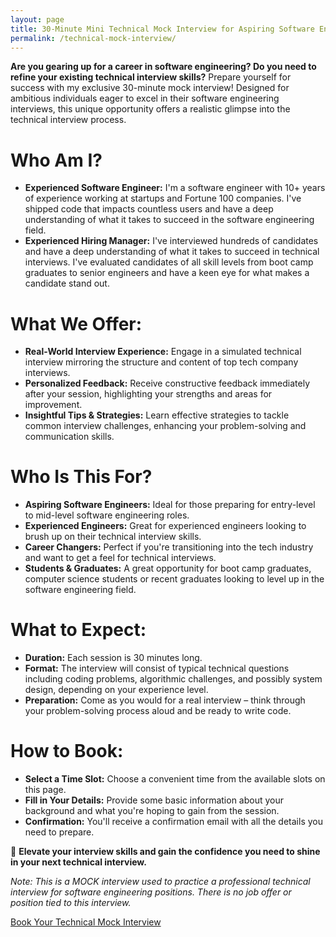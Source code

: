 ```yaml
---
layout: page
title: 30-Minute Mini Technical Mock Interview for Aspiring Software Engineers
permalink: /technical-mock-interview/
---
```


**Are you gearing up for a career in software engineering? Do you need to refine your existing technical interview skills?** Prepare yourself for success with my exclusive 30-minute mock interview! Designed for ambitious individuals eager to excel in their software engineering interviews, this unique opportunity offers a realistic glimpse into the technical interview process.

# Who Am I?

- **Experienced Software Engineer:** I'm a software engineer with 10+ years of experience working at startups and Fortune 100 companies. I've shipped code that impacts countless users and have a deep understanding of what it takes to succeed in the software engineering field.
- **Experienced Hiring Manager:** I've interviewed hundreds of candidates and have a deep understanding of what it takes to succeed in technical interviews. I've evaluated candidates of all skill levels from boot camp graduates to senior engineers and have a keen eye for what makes a candidate stand out.

# What We Offer:

- **Real-World Interview Experience:** Engage in a simulated technical interview mirroring the structure and content of top tech company interviews.
- **Personalized Feedback:** Receive constructive feedback immediately after your session, highlighting your strengths and areas for improvement.
- **Insightful Tips & Strategies:** Learn effective strategies to tackle common interview challenges, enhancing your problem-solving and communication skills.

# Who Is This For?

- **Aspiring Software Engineers:** Ideal for those preparing for entry-level to mid-level software engineering roles.
- **Experienced Engineers:** Great for experienced engineers looking to brush up on their technical interview skills.
- **Career Changers:** Perfect if you're transitioning into the tech industry and want to get a feel for technical interviews.
- **Students & Graduates:** A great opportunity for boot camp graduates, computer science students or recent graduates looking to level up in the software engineering field.

# **What to Expect:**

- **Duration:** Each session is 30 minutes long.
- **Format:** The interview will consist of typical technical questions including coding problems, algorithmic challenges, and possibly system design, depending on your experience level.
- **Preparation:** Come as you would for a real interview – think through your problem-solving process aloud and be ready to write code.

# **How to Book:**

- **Select a Time Slot:** Choose a convenient time from the available slots on this page.
- **Fill in Your Details:** Provide some basic information about your background and what you're hoping to gain from the session.
- **Confirmation:** You'll receive a confirmation email with all the details you need to prepare.

🌟 **Elevate your interview skills and gain the confidence you need to shine in your next technical interview.**

_Note: This is a MOCK interview used to practice a professional technical interview for software engineering positions. There is no job offer or position tied to this interview._

<a href="/calendly-technical-mock-interview/" class="btn btn-primary" style="width: 100%">Book Your Technical Mock Interview</a>
